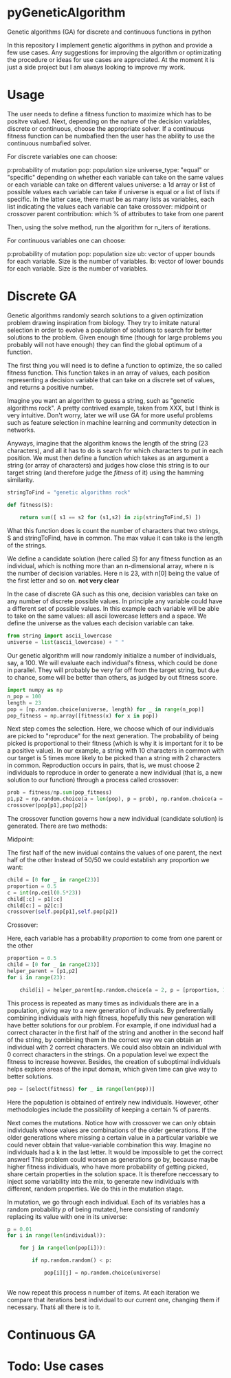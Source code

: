 # pyGeneticAlgorithm
Genetic algorithms (GA) for discrete and continuous functions in python

In this repository I implement genetic algorithms in python and provide a few use cases. Any suggestions for improving the algorithm or optimizating the procedure or ideas for use cases are appreciated. At the moment it is just a side project but I am always looking to improve my work.

# Usage

The user needs to define a fitness function to maximize which has to be positve valued. Next, depending on the nature of the decision variables, discrete or continuous, choose the appropriate solver. If a continuous fitness function can be numbafied then the user has the ability to use the continuous numbafied solver. 

For discrete variables one can choose:

p:probability of mutation
pop: population size
universe_type: "equal" or "specific" depending on whether each variable can take on the same values or each variable can take on different values
universe: a 1d array or list of possible values each variable can take if universe is equal or a list of lists if specific. In the latter case, there must be as many lists as variables, each list indicating the values each variable can take
crossover: midpoint or crossover
parent contribution: which % of attributes to take from one parent

Then, using the solve method, run the algorithm for n_iters of iterations.

For continuous variables one can choose:

p:probability of mutation
pop: population size
ub: vector of upper bounds for each variable. Size is the number of variables.
lb: vector of lower bounds for each variable. Size is the number of variables.


# Discrete GA

Genetic algorithms randomly search solutions to a given optimization problem drawing inspiration from biology. They try to imitate natural selection in order to evolve a population of solutions to search for better solutions to the problem. Given enough time (though for large problems you probably will not have enough) they can find the global optimum of a function.

The first thing you will need is to define a function to optimize, the so called fitness function. This function takes in an array of values, each position representing a decision variable that can take on a discrete set of values, and returns a positive number.

Imagine you want an algorithm to guess a string, such as "genetic algorithms rock". A pretty contrived example, taken from XXX, but I think is very intuitive. Don't worry, later we will use GA for more useful problems such as feature selection in machine learning and community detection in networks. 

Anyways, imagine that the algorithm knows the length of the string (23 characters), and all it has to do is search for which characters to put in each position. We must then define a function which takes as an argument a string (or array of characters) and judges how close this string is to our target string (and therefore judge the *fitness* of it) using the hamming similarity.

```python
stringToFind = "genetic algorithms rock"

def fitness(S):
    
    return sum([ s1 == s2 for (s1,s2) in zip(stringToFind,S) ])
```

What this function does is count the number of characters that two strings, S and stringToFind, have in common. The max value it can take is the length of the strings. 


We define a candidate solution (here called _S_) for any fitness function as an individual, which is nothing more than an n-dimensional array, where n is the number of decision  variables. Here n is 23, with n[0] being the value of the first letter and so on. **not very clear**

In the case of discrete GA such as this one, decision variables can take on any number of discrete possible values. In principle any variable could have a different set of possible values. In this example each variable will be able to take on the same values: all ascii lowercase letters and a space. We define the universe as the values each decision variable can take.

```python
from string import ascii_lowercase
universe = list(ascii_lowercase) + " "
```

Our genetic algorithm will now randomly initialize a number of individuals, say, a 100. We will evaluate each individual's fitness, which could be done in parallel. They will probably be very far off from the target string, but due to chance, some will be better than others, as judged by out fitness score.

```python
import numpy as np
n_pop = 100
length = 23
pop = [np.random.choice(universe, length) for _ in range(n_pop)]
pop_fitness = np.array([fitness(x) for x in pop])
```

Next step comes the selection. Here, we choose which of our individuals are picked to "reproduce" for the next generation. The probability of being picked is proportional to their fitness (which is why it is important for it to be a positive value). In our example, a string with 10 characters in common with our target is 5 times more likely to be picked than a string with 2 characters in common. Reproduction occurs in pairs, that is, we must choose 2 individuals to reproduce in order to generate a new individual (that is, a new solution to our function) through a process called crossover:

```python
prob = fitness/np.sum(pop_fitness)
p1,p2 = np.random.choice(a = len(pop), p = prob), np.random.choice(a = len(self.pop), p = prob)
crossover(pop[p1],pop[p2])
```

The crossover function governs how a new individual (candidate solution) is generated. There are two methods:

Midpoint:

The first half of the new invidual contains the values of one parent, the next half of the other
Instead of 50/50 we could establish any proportion we want:
    
```python    
child = [0 for _ in range(23)]
proportion = 0.5
c = int(np.ceil(0.5*23))
child[:c] = p1[:c]
child[c:] = p2[c:]
crossover(self.pop[p1],self.pop[p2])
```
    
Crossover:

Here, each variable has a probability _proportion_ to come from one parent or the other
```python    
proportion = 0.5
child = [0 for _ in range(23)]
helper_parent = [p1,p2]
for i in range(23):

    child[i] = helper_parent[np.random.choice(a = 2, p = [proportion, 1 - proportion])][i] 
 ```
 
This process is repeated as many times as individuals there are in a population, giving way to a new generation of indivuals. By preferentially combining individuals with high fitness, hopefully this new generation will have better solutions for our problem. For example, if one individual had a correct character in the first half of the string and another in the second half of the string, by combining them in the correct way we can obtain an individual with 2 correct characters. We could also obtain an individual with 0 correct characters in the strings. On a population level we expect the fitness to increase however. Besides, the creation of suboptimal individuals helps explore areas of the input domain, which given time can give way to better solutions.

```python
pop = [select(fitness) for _ in range(len(pop))]
```

Here the population is obtained of entirely new individuals. However, other methodologies include the possibility of keeping a certain % of parents.

Next comes the mutations. Notice how with crossover we can only obtain individuals whose values are combinations of the older generations. If the older generations where missing a certain value in a particular variable we could never obtain that value-variable combination this way. Imagine no individuals had a k in the last letter. It would be impossible to get the correct answer! This problem could worsen as generations go by, because maybe higher fitness individuals, who have more probability of getting picked, share certain properties in the solution space. It is therefore neccessary to inject some variability into the mix, to generate new individuals with different, random properties. We do this in the mutation stage.

In mutation, we go through each individual. Each of its variables has a random probability _p_ of being mutated, here consisting of randomly replacing its value with one in its universe:

```python
p = 0.01
for i in range(len(individual)):

    for j in range(len(pop[i])):

        if np.random.random() < p:

            pop[i][j] = np.random.choice(universe)
     
```

We now repeat this process n number of items. At each iteration we compare that iterations best individual to our current one, changing them if necessary. Thatś all there is to it.


# Continuous GA
# Todo: Use cases
